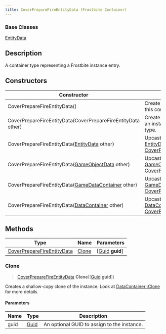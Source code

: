 ```yaml
---
title: CoverPrepareFireEntityData (Frostbite Container)
---
```

### Base Classes

[EntityData](EntityData)

## Description

A container type representing a Frostbite instance entry.

## Constructors

| Constructor                                                                           | Description                                                                                                                                 |
| ------------------------------------------------------------------------------------- | ------------------------------------------------------------------------------------------------------------------------------------------- |
| CoverPrepareFireEntityData()                                                          | Create a new instance of this container type.                                                                                               |
| CoverPrepareFireEntityData(CoverPrepareFireEntityData other)                          | Create a reference copy of an instance of the same type.                                                                                    |
| CoverPrepareFireEntityData([EntityData](EntityData) other)                            | Upcast an instance of type [EntityData](EntityData) to [CoverPrepareFireEntityData](CoverPrepareFireEntityData).                            |
| CoverPrepareFireEntityData([GameObjectData](GameObjectData) other)                    | Upcast an instance of type [GameObjectData](GameObjectData) to [CoverPrepareFireEntityData](CoverPrepareFireEntityData).                    |
| CoverPrepareFireEntityData([GameDataContainer](GameDataContainer) other)              | Upcast an instance of type [GameDataContainer](GameDataContainer) to [CoverPrepareFireEntityData](CoverPrepareFireEntityData).              |
| CoverPrepareFireEntityData([DataContainer](/vext/ref/cls/shr/datacontainer) other) | Upcast an instance of type [DataContainer](/vext/ref/cls/shr/datacontainer) to [CoverPrepareFireEntityData](CoverPrepareFireEntityData). |

## Methods

| Type                                                     | Name            | Parameters                                     |
| -------------------------------------------------------- | --------------- | ---------------------------------------------- |
| [CoverPrepareFireEntityData](CoverPrepareFireEntityData) | [Clone](#clone) | \[[Guid](/vext/ref/cls/shr/guid) **guid**\] |

### Clone

> [CoverPrepareFireEntityData](CoverPrepareFireEntityData) **Clone**(\[[Guid](/vext/ref/cls/shr/guid) **guid**\])

Creates a shallow-copy clone of the instance. Look at [DataContainer::Clone](/vext/ref/cls/shr/datacontainer#clone) for more details.

#### Parameters

| Name | Type         | Description                                 |
| ---- | ------------ | ------------------------------------------- |
| guid | [Guid](Guid) | An optional GUID to assign to the instance. |
